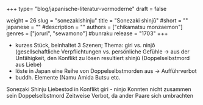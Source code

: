 +++
type= "blog/japanische-literatur-vormoderne"
draft = false

weight = 26
slug = "sonezakishinju"
title = "Sonezaki shinjū"
#short = ""
japanese = ""
#description = ""
authors = ["chikamatsu monzaemon"]
genres = ["joruri", "sewamono"] #bunraku
release = "1703"
+++

- kurzes Stück, beinhaltet 3 Szenen; Thema: giri vs. ninjô (gesellschaftliche Verpflichtungen vs. persönliche Gefühle -> aus der Unfähigkeit, den Konflikt zu lösen resultiert shinjû (Doppelselbstmord aus Liebe)
- löste in Japan eine Reihe von Doppelselbstmorden aus -> Aufführverbot
- buddh. Elemente (Namu Amida Butsu etc.



Sonezaki Shinju 
Liebestod in 
Konflikt giri - ninjo
Konnten nicht zusammen sein
Doppelselbstmord
Zeitweise Verbot, da ander Paare sich umbrachten
